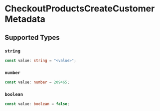 # CheckoutProductsCreateCustomerMetadata


## Supported Types

### `string`

```typescript
const value: string = "<value>";
```

### `number`

```typescript
const value: number = 209465;
```

### `boolean`

```typescript
const value: boolean = false;
```

